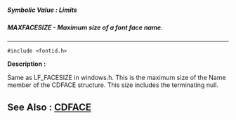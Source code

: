 ##### Symbolic Value : Limits
##### MAXFACESIZE - Maximum size of a font face name.
---
```
#include <fontid.h>
```
**Description :**

Same as LF_FACESIZE in windows.h.  This is the maximum size of the Name member 
of the CDFACE structure.  This size includes the terminating null.

**See Also :**
[CDFACE](/domino-c-api-docs/reference/Data/CDFACE)
---
